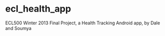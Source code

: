 ecl_health_app
==============

ECL500 Winter 2013 Final Project, a Health Tracking Android app, by Dale and Soumya